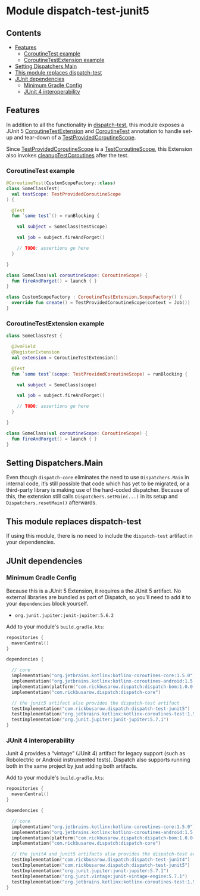 # Module dispatch-test-junit5

## Contents

<!--- TOC -->

* [Features](#features)
    * [CoroutineTest example](#coroutinetest-example)
    * [CoroutineTestExtension example](#coroutinetestextension-example)
* [Setting Dispatchers.Main](#setting-dispatchersmain)
* [This module replaces dispatch-test](#this-module-replaces-dispatch-test)
* [JUnit dependencies](#junit-dependencies)
    * [Minimum Gradle Config](#minimum-gradle-config)
    * [JUnit 4 interoperability](#junit-4-interoperability)

<!--- END -->

## Features

In addition to all the functionality in [dispatch-test], this module exposes a JUnit
5 [CoroutineTestExtension] and [CoroutineTest] annotation to handle set-up and tear-down of
a [TestProvidedCoroutineScope].

Since [TestProvidedCoroutineScope] is a [TestCoroutineScope], this Extension also
invokes [cleanupTestCoroutines] after the test.

### CoroutineTest example

``` kotlin
@CoroutineTest(CustomScopeFactory::class)
class SomeClassTest(
  val testScope: TestProvidedCoroutineScope
) {

  @Test
  fun `some test`() = runBlocking {

    val subject = SomeClass(testScope)

    val job = subject.fireAndForget()

    // TODO: assertions go here
  }

}

class SomeClass(val coroutineScope: CoroutineScope) {
  fun fireAndForget() = launch { }
}

class CustomScopeFactory : CoroutineTestExtension.ScopeFactory() {
  override fun create() = TestProvidedCoroutineScope(context = Job())
}
```

### CoroutineTestExtension example

``` kotlin
class SomeClassTest {

  @JvmField
  @RegisterExtension
  val extension = CoroutineTestExtension()

  @Test
  fun `some test`(scope: TestProvidedCoroutineScope) = runBlocking {

    val subject = SomeClass(scope)

    val job = subject.fireAndForget()

    // TODO: assertions go here
  }

}

class SomeClass(val coroutineScope: CoroutineScope) {
  fun fireAndForget() = launch { }
}
```

## Setting Dispatchers.Main

Even though `dispatch-core` eliminates the need to use `Dispatchers.Main` in internal code, it’s
still possible that code which has yet to be migrated, or a third-party library is making use of the
hard-coded dispatcher. Because of this, the extension still calls `Dispatchers.setMain(...)` in its
setup and `Dispatchers.resetMain()` afterwards.

## This module replaces dispatch-test

If using this module, there is no need to include the `dispatch-test` artifact in your dependencies.

## JUnit dependencies

### Minimum Gradle Config

Because this is a JUnit 5 Extension, it requires a the JUnit 5 artifact. No external libraries are
bundled as part of Dispatch, so you’ll need to add it to your `dependencies` block yourself.

- `org.junit.jupiter:junit-jupiter:5.6.2`

Add to your module's `build.gradle.kts`:

``` kotlin
repositories {
  mavenCentral()
}

dependencies {

  // core
  implementation("org.jetbrains.kotlinx:kotlinx-coroutines-core:1.5.0")
  implementation("org.jetbrains.kotlinx:kotlinx-coroutines-android:1.5.0")
  implementation(platform("com.rickbusarow.dispatch:dispatch-bom:1.0.0-beta10"))
  implementation("com.rickbusarow.dispatch:dispatch-core")

  // the junit5 artifact also provides the dispatch-test artifact
  testImplementation("com.rickbusarow.dispatch:dispatch-test-junit5")
  testImplementation("org.jetbrains.kotlinx:kotlinx-coroutines-test:1.5.0")
  testImplementation("org.junit.jupiter:junit-jupiter:5.7.1")
}
```

### JUnit 4 interoperability

Junit 4 provides a “vintage” (JUnit 4) artifact for legacy support (such as Robolectric or Android
instrumented tests). Dispatch also supports running both in the same project by just adding both
artifacts.

Add to your module's `build.gradle.kts`:

``` kotlin
repositories {
  mavenCentral()
}

dependencies {

  // core
  implementation("org.jetbrains.kotlinx:kotlinx-coroutines-core:1.5.0")
  implementation("org.jetbrains.kotlinx:kotlinx-coroutines-android:1.5.0")
  implementation(platform("com.rickbusarow.dispatch:dispatch-bom:1.0.0-beta10"))
  implementation("com.rickbusarow.dispatch:dispatch-core")

  // the junit4 and junit5 artifacts also provides the dispatch-test artifact
  testImplementation("com.rickbusarow.dispatch:dispatch-test-junit4")
  testImplementation("com.rickbusarow.dispatch:dispatch-test-junit5")
  testImplementation("org.junit.jupiter:junit-jupiter:5.7.1")
  testImplementation("org.junit.vintage:junit-vintage-engine:5.7.1")
  testImplementation("org.jetbrains.kotlinx:kotlinx-coroutines-test:1.5.0")
}
```

[TestProvidedCoroutineScope]: https://rbusarow.github.io/Dispatch/api/dispatch-test/dispatch.test/-test-provided-coroutine-scope/index.html

[cleanupTestCoroutines]: https://rbusarow.github.io/Dispatch/api/dispatch-test/dispatch.test/-test-provided-coroutine-scope/index.html#kotlinx.coroutines.test/TestCoroutineScope/cleanupTestCoroutines/#/PointingToDeclaration/


[CoroutineTestExtension]: https://rbusarow.github.io/Dispatch/api/dispatch-test-junit5/dispatch.test/-coroutine-test-extension/index.html

[CoroutineTest]: https://rbusarow.github.io/Dispatch/api/dispatch-test-junit5/dispatch.test/-coroutine-test/index.html


[dispatch-test]: https://rbusarow.github.io/Dispatch/api/dispatch-test/dispatch.test/index.html

[TestCoroutineScope]: https://kotlin.github.io/kotlinx.coroutines/kotlinx-coroutines-test/kotlinx.coroutines.test/-test-coroutine-scope/index.html
